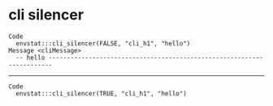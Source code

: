 # cli silencer

    Code
      envstat:::cli_silencer(FALSE, "cli_h1", "hello")
    Message <cliMessage>
      -- hello -----------------------------------------------------------------------

---

    Code
      envstat:::cli_silencer(TRUE, "cli_h1", "hello")

